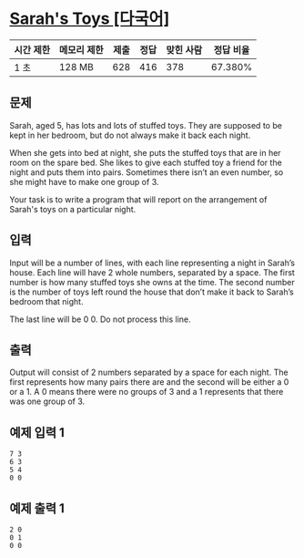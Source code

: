 

# [Sarah's Toys [다국어]](https://www.acmicpc.net/problem/5102)

| 시간 제한 | 메모리 제한 | 제출 | 정답 | 맞힌 사람 | 정답 비율 |
| --- | --- | --- | --- | --- | --- |
| 1 초 | 128 MB | 628 | 416 | 378 | 67.380% |

## 문제

Sarah, aged 5, has lots and lots of stuffed toys. They are supposed to be kept in her bedroom, but do not always make it back each night.

When she gets into bed at night, she puts the stuffed toys that are in her room on the spare bed. She likes to give each stuffed toy a friend for the night and puts them into pairs. Sometimes there isn’t an even number, so she might have to make one group of 3.

Your task is to write a program that will report on the arrangement of Sarah's toys on a particular night.

## 입력

Input will be a number of lines, with each line representing a night in Sarah’s house. Each line will have 2 whole numbers, separated by a space. The first number is how many stuffed toys she owns at the time. The second number is the number of toys left round the house that don’t make it back to Sarah’s bedroom that night.

The last line will be 0 0. Do not process this line.

## 출력

Output will consist of 2 numbers separated by a space for each night. The first represents how many pairs there are and the second will be either a 0 or a 1. A 0 means there were no groups of 3 and a 1 represents that there was one group of 3.

## 예제 입력 1

```
7 3
6 3
5 4
0 0

```

## 예제 출력 1

```
2 0
0 1
0 0
```
